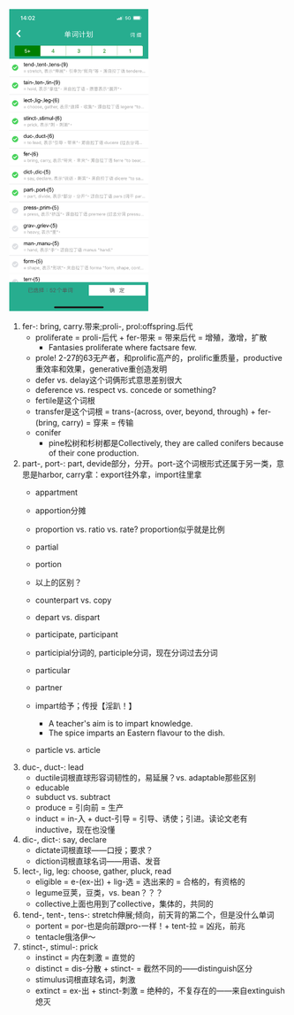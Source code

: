 <img src="/assets/IMG_5247.PNG" alt="背了俩周没劲儿了" width="50%" height="50%">

1. fer-: bring, carry.带来;proli-, prol:offspring.后代
    - proliferate = proli-后代 + fer-带来 = 带来后代 = 增殖，激增，扩散
        - Fantasies proliferate where factsare few.
    - prole! 2-27的63无产者，和prolific高产的，prolific重质量，productive重效率和效果，generative重创造发明
    - defer vs. delay这个词俩形式意思差别很大
    - deference vs. respect 
    vs. concede or something?
    - fertile是这个词根
    - transfer是这个词根 = trans-(across, over, beyond, through) + fer-(bring, carry) = 穿来 = 传输
    - conifer
        - pine松树和杉树都是Collectively, they are called conifers because of their cone production.
2. part-, port-: part, devide部分，分开。port-这个词根形式还属于另一类，意思是harbor, carry拿：export往外拿，import往里拿
    - appartment

    - apportion分摊
    - proportion vs. ratio vs. rate? proportion似乎就是比例
    - partial
    - portion
    - 以上的区别？

    - counterpart vs. copy
    - depart vs. dispart
    - participate, participant
    - participial分词的, participle分词，现在分词过去分词
    - particular
    - partner
    - impart给予；传授【淫趴！】
        - A teacher's aim is to impart knowledge.
        - The spice imparts an Eastern flavour to the dish.
    - particle vs. article
3. duc-, duct-: lead
    - ductile词根直球形容词韧性的，易延展？vs. adaptable那些区别
    - educable
    - subduct vs. subtract
    - produce = 引向前 = 生产
    - induct = in-入 + duct-引导 = 引导、诱使；引进。读论文老有inductive，现在也没懂
4. dic-, dict-: say, declare
    - dictate词根直球——口授；要求？
    - diction词根直球名词——用语、发音
5. lect-, lig, leg: choose, gather, pluck, read
    - eligible = e-(ex-出) + lig-选 = 选出来的 = 合格的，有资格的
    - legume豆荚，豆类，vs. bean？？？
    - collective上面也用到了collective，集体的，共同的
6. tend-, tent-, tens-: stretch伸展;倾向，前天背的第二个，但是没什么单词
    - portent = por-也是向前跟pro-一样！+ tent-拉 = 凶兆，前兆
    - tentacle俄洛伊～
7. stinct-, stimul-: prick
    - instinct = 内在刺激 = 直觉的
    - distinct = dis-分散 + stinct- = 截然不同的——distinguish区分
    - stimulus词根直球名词，刺激
    - extinct = ex-出 + stinct-刺激 = 绝种的，不复存在的——来自extinguish熄灭